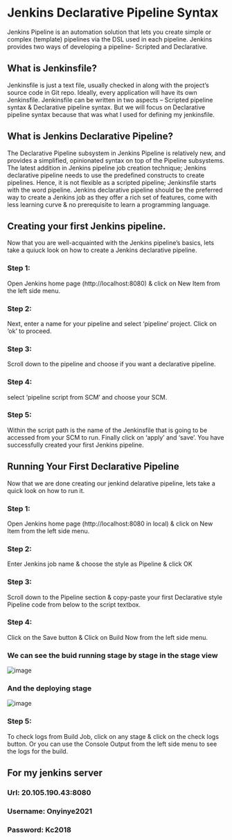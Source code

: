 # Jenkins Declarative Pipeline Syntax
Jenkins Pipeline is an automation solution that lets you create simple or complex (template) pipelines via the DSL used in each pipeline. Jenkins provides two ways of developing a pipeline- Scripted and Declarative.

## What is Jenkinsfile?
Jenkinsfile is just a text file, usually checked in along with the project’s source code in Git repo. Ideally, every application will have its own Jenkinsfile.
Jenkinsfile can be written in two aspects – Scripted pipeline syntax & Declarative pipeline syntax. But we will focus on Declarative pipeline syntax because that was what I used for defining my jenkinsfile.

## What is Jenkins Declarative Pipeline?
The Declarative Pipeline subsystem in Jenkins Pipeline is relatively new, and provides a simplified, opinionated syntax on top of the Pipeline subsystems.
The latest addition in Jenkins pipeline job creation technique; Jenkins declarative pipeline needs to use the predefined constructs to create pipelines. Hence, it is not flexible as a scripted pipeline; Jenkinsfile starts with the word pipeline. Jenkins declarative pipeline should be the preferred way to create a Jenkins job as they offer a rich set of features, come with less learning curve & no prerequisite to learn a programming language.

## Creating your first Jenkins pipeline.
Now that you are well-acquainted with the Jenkins pipeline’s basics, lets take a quiuck look on how to create a Jenkins declarative pipeline.

### Step 1: 
Open Jenkins home page (http://localhost:8080) & click on New Item from the left side menu.
### Step 2: 
Next, enter a name for your pipeline and select ‘pipeline’ project. Click on ‘ok’ to proceed.
### Step 3: 
Scroll down to the pipeline and choose if you want a declarative pipeline.
### Step 4: 
select ‘pipeline script from SCM’ and choose your SCM.
### Step 5: 
Within the script path is the name of the Jenkinsfile that is going to be accessed from your SCM to run. Finally click on ‘apply’ and ‘save’. You have successfully created your first Jenkins pipeline.


## Running Your First Declarative Pipeline
Now that we are done creating our jenkind delarative pipeline, lets take a quick look on how to run it.
### Step 1:
Open Jenkins home page (http://localhost:8080 in local) & click on New Item from the left side menu.
### Step 2: 
Enter Jenkins job name & choose the style as Pipeline & click OK
### Step 3: 
Scroll down to the Pipeline section & copy-paste your first Declarative style Pipeline code from below to the script textbox.
### Step 4: 
Click on the Save button & Click on Build Now from the left side menu.
### We can see the buid running stage by stage in the stage view
![image](https://user-images.githubusercontent.com/87660460/126744835-d600cec1-5422-4aa8-9fea-21bb1e3430d9.png)
### And the deploying stage
![image](https://user-images.githubusercontent.com/87660460/126751278-a9fbe74f-7b3e-4dbd-b3f7-ec8f59a653f5.png)
### Step 5: 
To check logs from Build Job, click on any stage & click on the check logs button. Or you can use the Console Output from the left side menu to see the logs for the build.

## For my jenkins server
### Url: 20.105.190.43:8080
### Username: Onyinye2021
### Password: Kc2018



